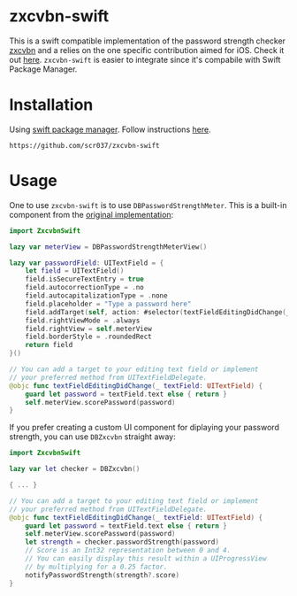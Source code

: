 # zxcvbn-swift
This is a swift compatible implementation of the password strength checker [zxcvbn](https://github.com/dropbox/zxcvbn) and a relies on the one specific contribution aimed for iOS. Check it out [here](https://github.com/dropbox/zxcvbn-ios).
`zxcvbn-swift` is easier to integrate since it's compabile with Swift Package Manager. 

# Installation
Using [swift package manager](https://swift.org/package-manager/). Follow instructions [here](https://developer.apple.com/documentation/xcode/adding_package_dependencies_to_your_app).

```
https://github.com/scr037/zxcvbn-swift
```

# Usage
One to use `zxcvbn-swift` is to use `DBPasswordStrengthMeter`. This is a built-in component from the [original implementation](https://github.com/dropbox/zxcvbn-ios): 

``` swift
import ZxcvbnSwift

lazy var meterView = DBPasswordStrengthMeterView()

lazy var passwordField: UITextField = {
    let field = UITextField()
    field.isSecureTextEntry = true
    field.autocorrectionType = .no
    field.autocapitalizationType = .none
    field.placeholder = "Type a password here"
    field.addTarget(self, action: #selector(textFieldEditingDidChange(_:)), for: .editingChanged)
    field.rightViewMode = .always
    field.rightView = self.meterView
    field.borderStyle = .roundedRect
    return field
}()

// You can add a target to your editing text field or implement
// your preferred method from UITextFieldDelegate.
@objc func textFieldEditingDidChange(_ textField: UITextField) {
    guard let password = textField.text else { return }
    self.meterView.scorePassword(password)
}

```

If you prefer creating a custom UI component for diplaying your password strength, you can use `DBZxcvbn` straight away:

``` swift
import ZxcvbnSwift

lazy var let checker = DBZxcvbn()

{ ... }

// You can add a target to your editing text field or implement
// your preferred method from UITextFieldDelegate.
@objc func textFieldEditingDidChange(_ textField: UITextField) {
    guard let password = textField.text else { return }
    self.meterView.scorePassword(password)
    let strength = checker.passwordStrength(password)
    // Score is an Int32 representation between 0 and 4. 
    // You can easily display this result within a UIProgressView 
    // by multiplying for a 0.25 factor.
    notifyPasswordStrength(strength?.score)
}
```
